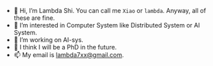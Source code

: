 - 👋 Hi, I’m Lambda Shi. You can call me `Xiao` or `lambda`. Anyway, all of these are fine.
- 👀 I’m interested in Computer System like Distributed System or AI System.
- 🌱 I’m working on AI-sys.
- 💞️ I think I will be a PhD in the future.
- 📫 My email is lambda7xx@gmail.com.

<!---
lambda7xx/lambda7xx is a ✨ special ✨ repository because its `README.md` (this file) appears on your GitHub profile.
You can click the Preview link to take a look at your changes.
--->
